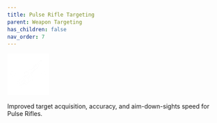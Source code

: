 ```yaml
---
title: Pulse Rifle Targeting
parent: Weapon Targeting
has_children: false
nav_order: 7
---
```


![](https://raw.githubusercontent.com/snowstormclan/Armor-Perks/master/images/Targeting/Pulse.png)

Improved target acquisition, accuracy, and aim-down-sights speed for Pulse Rifles.
